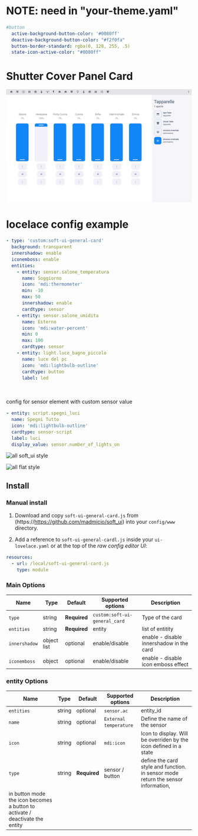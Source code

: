 # NOTE: need in "your-theme.yaml"
```yaml
#button
  active-background-button-color: '#0080ff'
  deactive-background-button-color: "#f2f0fa"
  button-border-standard: rgba(0, 128, 255, .5)
  state-icon-active-color: "#0080ff"
```
# Shutter Cover Panel Card
![all](example.jpg)


# locelace config example

```yaml
- type: 'custom:soft-ui-general-card'
  background: transparent
  innershadow: enable
  iconemboss: enable
  entities:
    - entity: sensor.salone_temperatura
      name: Soggiorno
      icon: 'mdi:thermometer'
      min: -10
      max: 50
      innershadow: enable
      cardtype: sensor
    - entity: sensor.salone_umidita
      name: Esterno
      icon: 'mdi:water-percent'
      min: 0
      max: 100
      cardtype: sensor
    - entity: light.luce_bagno_piccolo
      name: luce del pc
      icon: 'mdi:lightbulb-outline'
      cardtype: button
      label: led
        
        
```
config for sensor element with custom sensor value

```yaml
- entity: script.spegni_luci
  name: Spegni Tutto
  icon: 'mdi:lightbulb-outline'
  cardtype: sensor-script
  label: luci
  display_value: sensor.number_of_lights_on
```                            
                            
                            
                            
![all](examples/soft_ui_style.png)
soft_ui style


![all](examples/flat_style.png)
flat style



## Install

### Manual install

1. Download and copy `soft-ui-general-card.js` from (https://https://github.com/madmicio/soft_ui) into your `config/www` directory.

2. Add a reference to `soft-ui-general-cardl.js` inside your `ui-lovelace.yaml` or at the top of the *raw config editor UI*:

  ```yaml
  resources:
    - url: /local/soft-ui-general-card.js
      type: module
  ```

### Main Options
| Name | Type | Default | Supported options | Description |
| -------------- | ----------- | ------------ | ------------------------------------------------ | --------------------------------------------------------------------------------------------------------------------------------------------------------------------------------------------------------------------------------------------------------------------------------------------------------------------------------------------- |
| `type` | string | **Required** | `custom:soft-ui-general_card` | Type of the card |
| `entities` | string | **Required** | entity | list of entitity |
| `innershadow` | object list | optional | enable/disable | enable - disable innershadow in the card |
| `iconemboss` | object | optional | enable/disable | enable - disable icon emboss effect |

### entity Options
| Name | Type | Default | Supported options | Description |
| -------------- | ----------- | ------------ | ------------------------------------------------ | --------------------------------------------------------------------------------------------------------------------------------------------------------------------------------------------------------------------------------------------------------------------------------------------------------------------------------------------- |
| `entities` | string | optional | `sensor.ac` | entity_id |
| `name` | string | optional | `External temperature` | Define the name of the sensor |
| `icon` | string | optional | `mdi:icon` | Icon to display. Will be overriden by the icon defined in a state |
| `type` | string | **Required** | sensor / button | define the card style and function. in sensor mode return the sensor information, 
in button mode the icon becomes a button to activate / deactivate the entity |
